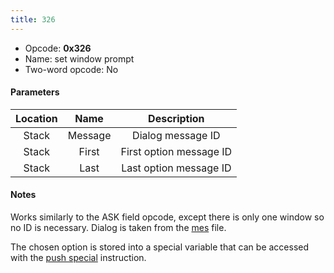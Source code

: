 ```yaml
---
title: 326
---
```


- Opcode: **0x326**
- Name: set window prompt
- Two-word opcode: No

#### Parameters

| Location |  Name   |       Description       |
|:--------:|:-------:|:-----------------------:|
|  Stack   | Message |    Dialog message ID    |
|  Stack   |  First  | First option message ID |
|  Stack   |  Last   | Last option message ID  |

#### Notes

Works similarly to the ASK field opcode, except there is only one window so no ID is necessary. Dialog is taken from the [mes](../../Dialog.md) file.

The chosen option is stored into a special variable that can be accessed with the [push special](117.md) instruction.

